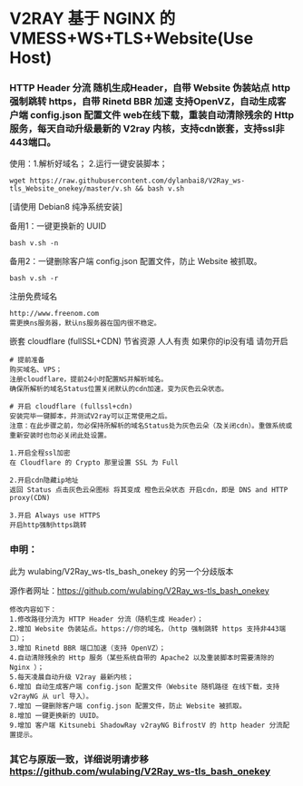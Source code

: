 # V2RAY 基于 NGINX 的 VMESS+WS+TLS+Website(Use Host) 
### HTTP Header 分流 随机生成Header，自带 Website 伪装站点 http 强制跳转 https，自带 Rinetd BBR 加速 支持OpenVZ，自动生成客户端 config.json 配置文件 web在线下载，重装自动清除残余的 Http 服务，每天自动升级最新的 V2ray 内核，支持cdn嵌套，支持ssl非443端口。

使用：1.解析好域名； 2.运行一键安装脚本；
```
wget https://raw.githubusercontent.com/dylanbai8/V2Ray_ws-tls_Website_onekey/master/v.sh && bash v.sh
```
[请使用 Debian8 纯净系统安装]

备用1：一键更换新的 UUID
```
bash v.sh -n
```

备用2：一键删除客户端 config.json 配置文件，防止 Website 被抓取。
```
bash v.sh -r
```

注册免费域名
```
http://www.freenom.com
需更换ns服务器，默认ns服务器在国内很不稳定。
```

嵌套 cloudflare (fullSSL+CDN) 节省资源 人人有责 如果你的ip没有墙 请勿开启
```
# 提前准备
购买域名、VPS；
注册cloudflare，提前24小时配置NS并解析域名。
确保所解析的域名Status位置关闭默认的cdn加速，变为灰色云朵状态。

# 开启 cloudflare (fullssl+cdn)
安装完毕一键脚本，并测试V2ray可以正常使用之后。
注意：在此步骤之前，勿必保持所解析的域名Status处为灰色云朵（及关闭cdn）。重做系统或重新安装时也勿必关闭此处设置。

1.开启全程ssl加密
在 Cloudflare 的 Crypto 那里设置 SSL 为 Full

2.开启cdn隐藏ip地址
返回 Status 点击灰色云朵图标 将其变成 橙色云朵状态 开启cdn，即是 DNS and HTTP proxy(CDN)

3.开启 Always use HTTPS
开启http强制https跳转
```

### 申明：

此为 wulabing/V2Ray_ws-tls_bash_onekey 的另一个分歧版本

源作者网址：https://github.com/wulabing/V2Ray_ws-tls_bash_onekey
```
修改内容如下：
1.修改路径分流为 HTTP Header 分流（随机生成 Header）；
2.增加 Website 伪装站点。https://你的域名，（http 强制跳转 https 支持非443端口）；
3.增加 Rinetd BBR 端口加速（支持 OpenVZ）；
4.自动清除残余的 Http 服务（某些系统自带的 Apache2 以及重装脚本时需要清除的 Nginx ）；
5.每天凌晨自动升级 V2ray 最新内核；
6.增加 自动生成客户端 config.json 配置文件（Website 随机路径 在线下载，支持 v2rayNG 从 url 导入）。
7.增加 一键删除客户端 config.json 配置文件，防止 Website 被抓取。
8.增加 一键更换新的 UUID。
9.增加 客户端 Kitsunebi ShadowRay v2rayNG BifrostV 的 http header 分流配置提示。
```
### 其它与原版一致，详细说明请步移 https://github.com/wulabing/V2Ray_ws-tls_bash_onekey
